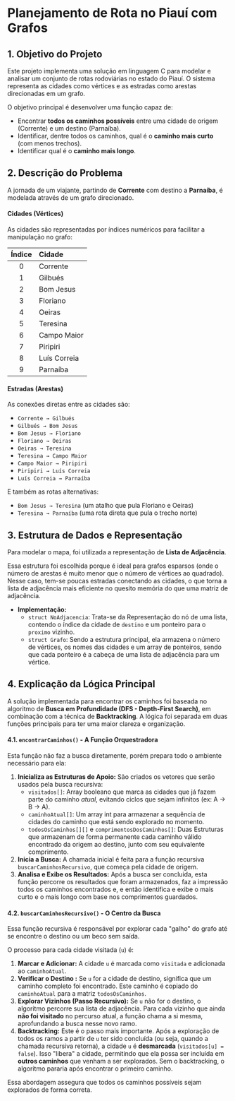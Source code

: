 # Planejamento de Rota no Piauí com Grafos

## 1. Objetivo do Projeto

Este projeto implementa uma solução em linguagem C para modelar e analisar um conjunto de rotas rodoviárias no estado do Piauí. O sistema representa as cidades como vértices e as estradas como arestas direcionadas em um grafo.

O objetivo principal é desenvolver uma função capaz de:
* Encontrar **todos os caminhos possíveis** entre uma cidade de origem (Corrente) e um destino (Parnaíba).
* Identificar, dentre todos os caminhos, qual é o **caminho mais curto** (com menos trechos).
* Identificar qual é o **caminho mais longo**.

## 2. Descrição do Problema

A jornada de um viajante, partindo de **Corrente** com destino a **Parnaíba**, é modelada através de um grafo direcionado.

#### Cidades (Vértices)
As cidades são representadas por índices numéricos para facilitar a manipulação no grafo:

| Índice | Cidade         |
| :----: | :------------- |
|   0    | Corrente       |
|   1    | Gilbués        |
|   2    | Bom Jesus      |
|   3    | Floriano       |
|   4    | Oeiras         |
|   5    | Teresina       |
|   6    | Campo Maior    |
|   7    | Piripiri       |
|   8    | Luís Correia   |
|   9    | Parnaíba       |

#### Estradas (Arestas)
As conexões diretas entre as cidades são:
* `Corrente → Gilbués`
* `Gilbués → Bom Jesus`
* `Bom Jesus → Floriano`
* `Floriano → Oeiras`
* `Oeiras → Teresina`
* `Teresina → Campo Maior`
* `Campo Maior → Piripiri`
* `Piripiri → Luís Correia`
* `Luís Correia → Parnaíba`

E também as rotas alternativas:
* `Bom Jesus → Teresina` (um atalho que pula Floriano e Oeiras)
* `Teresina → Parnaíba` (uma rota direta que pula o trecho norte)

## 3. Estrutura de Dados e Representação

Para modelar o mapa, foi utilizada a representação de **Lista de Adjacência**.

Essa estrutura foi escolhida porque é ideal para grafos esparsos (onde o número de arestas é muito menor que o número de vértices ao quadrado). Nesse caso, tem-se poucas estradas conectando as cidades, o que torna a lista de adjacência mais eficiente no quesito memória do que uma matriz de adjacência.

* **Implementação:**
    * `struct NoAdjacencia`: Trata-se da Representação do nó de uma lista, contendo o índice da cidade de `destino` e um ponteiro para o `proximo` vizinho.
    * `struct Grafo`: Sendo a estrutura principal, ela armazena o número de vértices, os nomes das cidades e um array de ponteiros, sendo que cada ponteiro é a cabeça de uma lista de adjacência para um vértice.

## 4. Explicação da Lógica Principal

A solução implementada para encontrar os caminhos foi baseada no algoritmo de **Busca em Profundidade (DFS - Depth-First Search)**, em combinação com a técnica de **Backtracking**. 
A lógica foi separada em duas funções principais para ter uma maior clareza e organização.

#### 4.1. `encontrarCaminhos()` - A Função Orquestradora

Esta função não faz a busca diretamente, porém prepara todo o ambiente necessário para ela:
1.  **Inicializa as Estruturas de Apoio:** São criados os vetores que serão usados pela busca recursiva:
    * `visitados[]`: Array booleano que marca as cidades que já fazem parte do caminho *atual*, evitando ciclos que sejam infinitos (ex: A → B → A).
    * `caminhoAtual[]`: Um array int para armazenar a sequência de cidades do caminho que está sendo explorado no momento.
    * `todosOsCaminhos[][]` e `comprimentosDosCaminhos[]`: Duas Estruturas que armazenam de forma permanente cada caminho válido encontrado da origem ao destino, junto com seu equivalente comprimento.
2.  **Inicia a Busca:** A chamada inicial é feita para a função recursiva `buscarCaminhosRecursivo`, que começa pela cidade de origem.
3.  **Analisa e Exibe os Resultados:** Após a busca ser concluida, esta função percorre os resultados que foram armazenados, faz a impressão todos os caminhos encontrados e, e então identifica e exibe o mais curto e o mais longo com base nos comprimentos guardados.

#### 4.2. `buscarCaminhosRecursivo()` - O Centro da Busca

Essa função recursiva é responsável por explorar cada "galho" do grafo até se encontre o destino ou um beco sem saída.

O processo para cada cidade visitada (`u`) é:

1.  **Marcar e Adicionar:** A cidade `u` é marcada como `visitada` e adicionada ao `caminhoAtual`.
2.  **Verificar o Destino :** Se `u` for a cidade de destino, significa que um caminho completo foi encontrado. Este caminho é copiado do `caminhoAtual` para a matriz `todosOsCaminhos`.
3.  **Explorar Vizinhos (Passo Recursivo):** Se `u` não for o destino, o algoritmo percorre sua lista de adjacência. Para cada vizinho que ainda **não foi visitado** no percurso atual, a função chama a si mesma, aprofundando a busca nesse novo ramo.
4.  **Backtracking:** Este é o passo mais importante. Após a exploração de todos os ramos a partir de `u` ter sido concluída (ou seja, quando a chamada recursiva retorna), a cidade `u` é **desmarcada** (`visitados[u] = false`). Isso "libera" a cidade, permitindo que ela possa ser incluída em **outros caminhos** que venham a ser explorados. Sem o backtracking, o algoritmo pararia após encontrar o primeiro caminho.

Essa abordagem assegura que todos os caminhos possíveis sejam explorados de forma correta.


